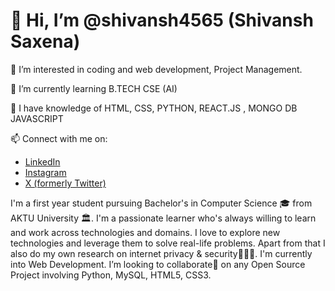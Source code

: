 <!DOCTYPE html>
<html lang="en">
<head>
    <meta charset="UTF-8">
    <meta name="viewport" content="width=device-width, initial-scale=1.0">

</head>
<body>
    <div class="profile">
        <h1>👋 Hi, I’m @shivansh4565 (Shivansh Saxena)</h1>
        <p>👀 I’m interested in coding and web development, Project Management.</p>
        <p>🌱 I’m currently learning B.TECH CSE (AI)</p>
        <p>💞️ I have knowledge of HTML, CSS, PYTHON,  REACT.JS , MONGO DB JAVASCRIPT</p>
        <p>📫 Connect with me on:</p>
        <ul>
            <li><a href="https://www.linkedin.com/in/shivansh-saxena-58215a29b" target="_blank">LinkedIn</a></li>
            <li><a href="https://www.instagram.com/shivansh_saxena_4665" target="_blank">Instagram</a></li>
            <li><a href="https://twitter.com/shivansh4665" target="_blank">X (formerly Twitter)</a></li>
        </ul>
        <p>I'm a first year student pursuing Bachelor's in Computer Science 🎓 from AKTU University 🏛. I'm a passionate learner who's always willing to learn and work across technologies and domains. I love to explore new technologies and leverage them to solve real-life problems. Apart from that I also do my own research on internet privacy & security👨🏻‍💻. I'm currently into Web Development. I’m looking to collaborate🤝 on any Open Source Project involving Python, MySQL, HTML5, CSS3.</p></div>

</body>
</html>
